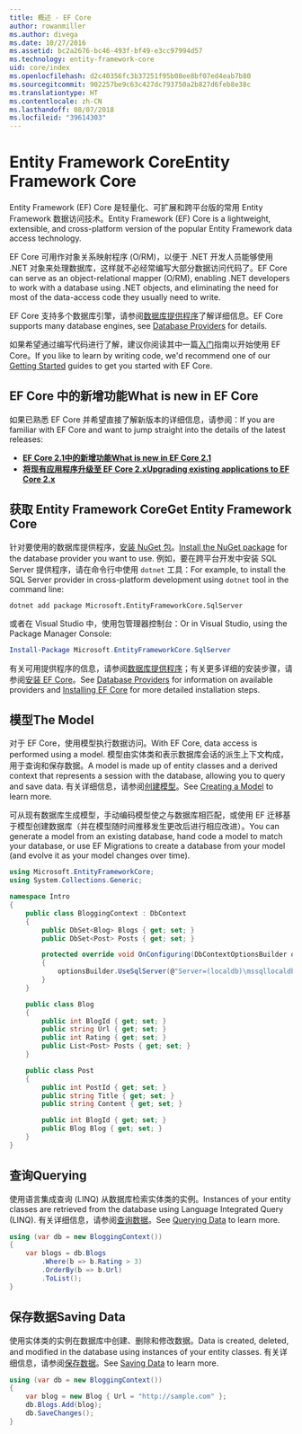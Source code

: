 ```yaml
---
title: 概述 - EF Core
author: rowanmiller
ms.author: divega
ms.date: 10/27/2016
ms.assetid: bc2a2676-bc46-493f-bf49-e3cc97994d57
ms.technology: entity-framework-core
uid: core/index
ms.openlocfilehash: d2c40356fc3b37251f95b08ee8bf07ed4eab7b80
ms.sourcegitcommit: 902257be9c63c427dc793750a2b827d6feb8e38c
ms.translationtype: HT
ms.contentlocale: zh-CN
ms.lasthandoff: 08/07/2018
ms.locfileid: "39614303"
---
```

# <a name="entity-framework-core"></a><span data-ttu-id="71952-102">Entity Framework Core</span><span class="sxs-lookup"><span data-stu-id="71952-102">Entity Framework Core</span></span>

<span data-ttu-id="71952-103">Entity Framework (EF) Core 是轻量化、可扩展和跨平台版的常用 Entity Framework 数据访问技术。</span><span class="sxs-lookup"><span data-stu-id="71952-103">Entity Framework (EF) Core is a lightweight, extensible, and cross-platform version of the popular Entity Framework data access technology.</span></span>

<span data-ttu-id="71952-104">EF Core 可用作对象关系映射程序 (O/RM)，以便于 .NET 开发人员能够使用 .NET 对象来处理数据库，这样就不必经常编写大部分数据访问代码了。</span><span class="sxs-lookup"><span data-stu-id="71952-104">EF Core can serve as an object-relational mapper (O/RM), enabling .NET developers to work with a database using .NET objects, and eliminating the need for most of the data-access code they usually need to write.</span></span>

<span data-ttu-id="71952-105">EF Core 支持多个数据库引擎，请参阅[数据库提供程序](providers/index.md)了解详细信息。</span><span class="sxs-lookup"><span data-stu-id="71952-105">EF Core supports many database engines, see [Database Providers](providers/index.md) for details.</span></span>

<span data-ttu-id="71952-106">如果希望通过编写代码进行了解，建议你阅读其中一篇[入门](get-started/index.md)指南以开始使用 EF Core。</span><span class="sxs-lookup"><span data-stu-id="71952-106">If you like to learn by writing code, we'd recommend one of our [Getting Started](get-started/index.md) guides to get you started with EF Core.</span></span>

## <a name="what-is-new-in-ef-core"></a><span data-ttu-id="71952-107">EF Core 中的新增功能</span><span class="sxs-lookup"><span data-stu-id="71952-107">What is new in EF Core</span></span>

<span data-ttu-id="71952-108">如果已熟悉 EF Core 并希望直接了解新版本的详细信息，请参阅：</span><span class="sxs-lookup"><span data-stu-id="71952-108">If you are familiar with EF Core and want to jump straight into the details of the latest releases:</span></span>

- <span data-ttu-id="71952-109">**[EF Core 2.1中的新增功能](xref:core/what-is-new/ef-core-2.1)**</span><span class="sxs-lookup"><span data-stu-id="71952-109">**[What is new in EF Core 2.1](xref:core/what-is-new/ef-core-2.1)**</span></span>
- <span data-ttu-id="71952-110">**[将现有应用程序升级至 EF Core 2.x](xref:core/miscellaneous/1x-2x-upgrade)**</span><span class="sxs-lookup"><span data-stu-id="71952-110">**[Upgrading existing applications to EF Core 2.x](xref:core/miscellaneous/1x-2x-upgrade)**</span></span>


## <a name="get-entity-framework-core"></a><span data-ttu-id="71952-111">获取 Entity Framework Core</span><span class="sxs-lookup"><span data-stu-id="71952-111">Get Entity Framework Core</span></span>

<span data-ttu-id="71952-112">针对要使用的数据库提供程序，[安装 NuGet 包](https://docs.nuget.org/ndocs/quickstart/use-a-package)。</span><span class="sxs-lookup"><span data-stu-id="71952-112">[Install the NuGet package](https://docs.nuget.org/ndocs/quickstart/use-a-package) for the database provider you want to use.</span></span> <span data-ttu-id="71952-113">例如，要在跨平台开发中安装 SQL Server 提供程序，请在命令行中使用 `dotnet` 工具：</span><span class="sxs-lookup"><span data-stu-id="71952-113">For example, to install the SQL Server provider in cross-platform development using `dotnet` tool in the command line:</span></span>

``` Console
dotnet add package Microsoft.EntityFrameworkCore.SqlServer
```

<span data-ttu-id="71952-114">或者在 Visual Studio 中，使用包管理器控制台：</span><span class="sxs-lookup"><span data-stu-id="71952-114">Or in Visual Studio, using the Package Manager Console:</span></span>

``` PowerShell
Install-Package Microsoft.EntityFrameworkCore.SqlServer
```
<span data-ttu-id="71952-115">有关可用提供程序的信息，请参阅[数据库提供程序](providers/index.md)；有关更多详细的安装步骤，请参阅[安装 EF Core](get-started/install/index.md)。</span><span class="sxs-lookup"><span data-stu-id="71952-115">See [Database Providers](providers/index.md) for information on available providers and [Installing EF Core](get-started/install/index.md) for more detailed installation steps.</span></span>

## <a name="the-model"></a><span data-ttu-id="71952-116">模型</span><span class="sxs-lookup"><span data-stu-id="71952-116">The Model</span></span>

<span data-ttu-id="71952-117">对于 EF Core，使用模型执行数据访问。</span><span class="sxs-lookup"><span data-stu-id="71952-117">With EF Core, data access is performed using a model.</span></span> <span data-ttu-id="71952-118">模型由实体类和表示数据库会话的派生上下文构成，用于查询和保存数据。</span><span class="sxs-lookup"><span data-stu-id="71952-118">A model is made up of entity classes and a derived context that represents a session with the database, allowing you to query and save data.</span></span> <span data-ttu-id="71952-119">有关详细信息，请参阅[创建模型](modeling/index.md)。</span><span class="sxs-lookup"><span data-stu-id="71952-119">See [Creating a Model](modeling/index.md) to learn more.</span></span>

<span data-ttu-id="71952-120">可从现有数据库生成模型，手动编码模型使之与数据库相匹配，或使用 EF 迁移基于模型创建数据库（并在模型随时间推移发生更改后进行相应改进）。</span><span class="sxs-lookup"><span data-stu-id="71952-120">You can generate a model from an existing database, hand code a model to match your database, or use EF Migrations to create a database from your model (and evolve it as your model changes over time).</span></span>

``` csharp
using Microsoft.EntityFrameworkCore;
using System.Collections.Generic;

namespace Intro
{
    public class BloggingContext : DbContext
    {
        public DbSet<Blog> Blogs { get; set; }
        public DbSet<Post> Posts { get; set; }

        protected override void OnConfiguring(DbContextOptionsBuilder optionsBuilder)
        {
            optionsBuilder.UseSqlServer(@"Server=(localdb)\mssqllocaldb;Database=MyDatabase;Trusted_Connection=True;");
        }
    }

    public class Blog
    {
        public int BlogId { get; set; }
        public string Url { get; set; }
        public int Rating { get; set; }
        public List<Post> Posts { get; set; }
    }

    public class Post
    {
        public int PostId { get; set; }
        public string Title { get; set; }
        public string Content { get; set; }

        public int BlogId { get; set; }
        public Blog Blog { get; set; }
    }
}
```

## <a name="querying"></a><span data-ttu-id="71952-121">查询</span><span class="sxs-lookup"><span data-stu-id="71952-121">Querying</span></span>

<span data-ttu-id="71952-122">使用语言集成查询 (LINQ) 从数据库检索实体类的实例。</span><span class="sxs-lookup"><span data-stu-id="71952-122">Instances of your entity classes are retrieved from the database using Language Integrated Query (LINQ).</span></span> <span data-ttu-id="71952-123">有关详细信息，请参阅[查询数据](querying/index.md)。</span><span class="sxs-lookup"><span data-stu-id="71952-123">See [Querying Data](querying/index.md) to learn more.</span></span>

``` csharp
using (var db = new BloggingContext())
{
    var blogs = db.Blogs
        .Where(b => b.Rating > 3)
        .OrderBy(b => b.Url)
        .ToList();
}
```

## <a name="saving-data"></a><span data-ttu-id="71952-124">保存数据</span><span class="sxs-lookup"><span data-stu-id="71952-124">Saving Data</span></span>

<span data-ttu-id="71952-125">使用实体类的实例在数据库中创建、删除和修改数据。</span><span class="sxs-lookup"><span data-stu-id="71952-125">Data is created, deleted, and modified in the database using instances of your entity classes.</span></span> <span data-ttu-id="71952-126">有关详细信息，请参阅[保存数据](saving/index.md)。</span><span class="sxs-lookup"><span data-stu-id="71952-126">See [Saving Data](saving/index.md) to learn more.</span></span>

``` csharp
using (var db = new BloggingContext())
{
    var blog = new Blog { Url = "http://sample.com" };
    db.Blogs.Add(blog);
    db.SaveChanges();
}
```
